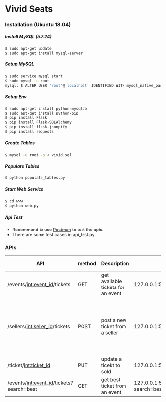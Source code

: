 # Vivid Seats

### Installation (Ubuntu 18.04)

##### Install MySQL (5.7.24)  

```sh
$ sudo apt-get update
$ sudo apt-get install mysql-server
```

##### Setup MySQL  

```sh
$ sudo service mysql start
$ sudo mysql -u root
mysql: $ ALTER USER 'root'@'localhost' IDENTIFIED WITH mysql_native_password BY 'root'
```

##### Setup Env
```sh
$ sudo apt-get install python-mysqldb
$ sudo apt-get install python-pip
$ pip install Flask
$ pip install Flask-SQLAlchemy
$ pip install flask-jsonpify
$ pip install requests
```

##### Create Tables
```sh
$ mysql -u root -p < vivid.sql
```

##### Populate Tables
```sh
$ python populate_tables.py
```

##### Start Web Service
```sh
$ cd www
$ python web.py
```

##### Api Test
 - Recommend to use [Postman](https://www.getpostman.com/) to test the apis.
 - There are some test cases in api_test.py


### APIs

| API | method | Description | Example | Post Data Example |
| ------ | ------ | ------ | ------ | ------ |
| /events/<int:event_id>/tickets | GET | get available tickets for an event | 127.0.0.1:5000/v1/events/107/tickets |
| /sellers/<int:seller_id>/tickets | POST | post a new ticket from a seller | 127.0.0.1:5000/v1/sellers/1/tickets | {"event_id": 107, "ticket_section": 222, "ticket_row": "111", "ticket_quantity": 20, "ticket_price": 50}| 
| /ticket/<int:ticket_id> | PUT | update a ticekt to sold | 127.0.0.1:5000/v1/ticket/1533 | {"referal_id": 2, "customer_id": 3} |
| /events/<int:event_id>/tickets?search=best | GET | get best ticket from an event | 127.0.0.1:5000/v1/events/107/tickets?search=best |
